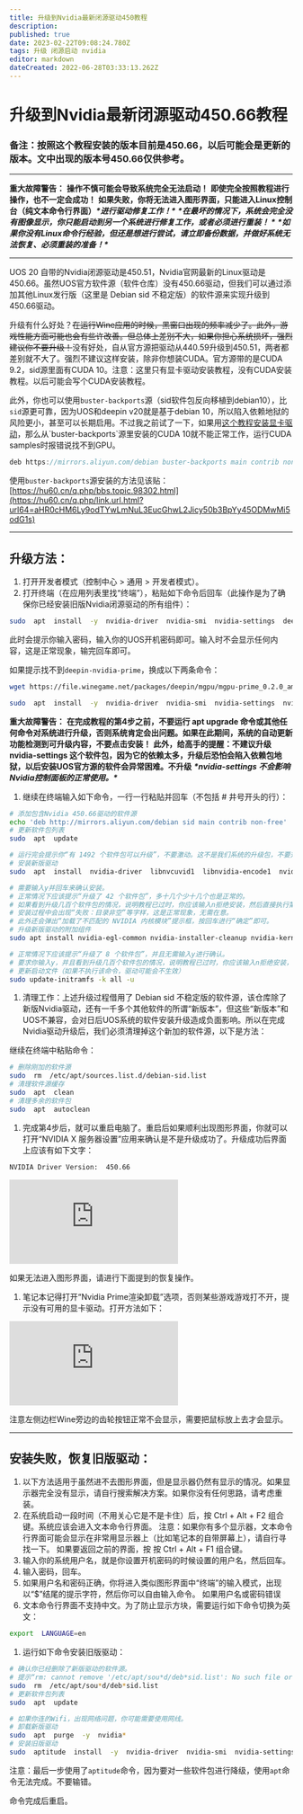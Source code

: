 ```yaml
---
title: 升级到Nvidia最新闭源驱动450教程
description: 
published: true
date: 2023-02-22T09:08:24.780Z
tags: 升级 闭源启动 nvidia
editor: markdown
dateCreated: 2022-06-28T03:33:13.262Z
---
```


# 升级到Nvidia最新闭源驱动450.66教程
### 备注：按照这个教程安装的版本目前是450.66，以后可能会是更新的版本。文中出现的版本号450.66仅供参考。

------

**重大故障警告：**
**操作不慎可能会导致系统完全无法启动！**
**即使完全按照教程进行操作，也不一定会成功！**
**如果失败，你将无法进入图形界面，只能进入Linux控制台（纯文本命令行界面）*****\*进行驱动修复工作！\****
***\*在最坏的情况下，系统会完全没有图像显示，你只能启动到另一个系统进行修复工作，或者必须进行重装！
\****
***\*如果你没有Linux命令行经验，但还是想进行尝试，请立即备份数据，并做好系统无法恢复、必须重装的准备！\****

------

UOS 20 自带的Nvidia闭源驱动是450.51，Nvidia官网最新的Linux驱动是450.66。虽然UOS官方软件源（软件仓库）没有450.66驱动，但我们可以通过添加其他Linux发行版（这里是 Debian sid 不稳定版）的软件源来实现升级到450.66驱动。

升级有什么好处？~~在运行Wine应用的时候，黑窗口出现的频率减少了。此外，游戏性能方面可能也会有些许改善。但总体上差别不大，如果你担心系统损坏，强烈建议你不要升级！~~没有好处，自从官方源把驱动从440.59升级到450.51，两者都差别就不大了。强烈不建议这样安装，除非你想装CUDA。官方源带的是CUDA 9.2，sid源里面有CUDA 10。注意：这里只有显卡驱动安装教程，没有CUDA安装教程。以后可能会写个CUDA安装教程。

此外，你也可以使用`buster-backports`源（sid软件包反向移植到debian10），比`sid`源更可靠，因为UOS和deepin v20就是基于debian 10，所以陷入依赖地狱的风险更小，甚至可以长期启用。不过我之前试了一下，如果用[这个教程安装显卡驱动](https://hu60.cn/q.php/link.url.html?url64=aHR0cHM6Ly9odTYwLmNuL3EucGhwL2Jicy50b3BpYy45NDgyOC4xLmh0bWw.)，那么从`buster-backports`源里安装的CUDA 10就不能正常工作，运行CUDA samples时报错说找不到GPU。

```swift
deb https://mirrors.aliyun.com/debian buster-backports main contrib non-free
```

使用`buster-backports`源安装的方法见该贴：[https://hu60.cn/q.php/bbs.topic.98302.html](https://hu60.cn/q.php/link.url.html?url64=aHR0cHM6Ly9odTYwLmNuL3EucGhwL2Jicy50b3BpYy45ODMwMi5odG1s)

------

## 升级方法：

1. 打开开发者模式（控制中心 > 通用 > 开发者模式）。
2. 打开终端（在应用列表里找“终端”），粘贴如下命令后回车（此操作是为了确保你已经安装旧版Nvidia闭源驱动的所有组件）：

```bash
sudo  apt  install  -y  nvidia-driver  nvidia-smi  nvidia-settings  deepin-nvidia-prime  nvidia-vulkan-icd  'vulkan-utils|vulkan-tools'  nvidia-driver-libs:i386  libnvidia-ml1:i386  libxnvctrl0:i386  libvulkan1  libvulkan1:i386
```

此时会提示你输入密码，输入你的UOS开机密码即可。输入时不会显示任何内容，这是正常现象，输完回车即可。

如果提示找不到`deepin-nvidia-prime`，换成以下两条命令：

```bash
wget https://file.winegame.net/packages/deepin/mgpu/mgpu-prime_0.2.0_amd64.deb

sudo  apt  install  -y  nvidia-driver  nvidia-smi  nvidia-settings  nvidia-vulkan-icd  'vulkan-utils|vulkan-tools'  nvidia-driver-libs:i386  libnvidia-ml1:i386  libxnvctrl0:i386  libvulkan1  libvulkan1:i386  ./mgpu-prime_0.2.0_amd64.deb
```

**重大故障警告：**
**在完成教程的第4步之前，不要运行 apt upgrade 命令或其他任何命令对系统进行升级，否则系统肯定会出问题。如果在此期间，系统的自动更新功能检测到可升级内容，不要点击安装！**
**此外，给高手的提醒：不建议升级 nvidia-settings 这个软件包，因为它的依赖太多，升级后恐怕会陷入依赖包地狱，以后安装UOS官方源的软件会异常困难。不升级** ***\*nvidia-settings 不会影响Nvidia控制面板的正常使用。\****

1. 继续在终端输入如下命令，一行一行粘贴并回车（不包括 # 井号开头的行）：

```bash
# 添加包含Nvidia 450.66驱动的软件源
echo 'deb http://mirrors.aliyun.com/debian sid main contrib non-free' | sudo tee /etc/apt/sources.list.d/debian-sid.list
# 更新软件包列表
sudo  apt  update

# 运行完会提示你“有 1492 个软件包可以升级”，不要激动。这不是我们系统的升级包，不要升级，否则系统肯定会出问题！
# 安装新版驱动
sudo  apt  install  nvidia-driver  libnvcuvid1  libnvidia-encode1  nvidia-vdpau-driver  vdpau-va-driver

# 需要输入y并回车来确认安装。
# 正常情况下应该提示“升级了 42 个软件包”，多十几个少十几个也是正常的。
# 如果看到升级几百个软件包的情况，说明教程已过时，你应该输入n拒绝安装，然后直接执行第4步的清理工作。
# 安装过程中会出现“失败：目录非空”等字样，这是正常现象，无需在意。
# 此外还会弹出“加载了不匹配的 NVIDIA 内核模块”提示框，按回车进行“确定”即可。
# 升级新版驱动的附加组件
sudo apt install nvidia-egl-common nvidia-installer-cleanup nvidia-kernel-common nvidia-legacy-check nvidia-modprobe nvidia-persistenced nvidia-support nvidia-vulkan-common libnvidia-ml1:i386

# 正常情况下应该提示“升级了 8 个软件包”，并且无需输入y进行确认。
# 要求你输入y，并且看到升级几百个软件包的情况，说明教程已过时，你应该输入n拒绝安装，然后直接执行第4步的清理工作。
# 更新启动文件（如果不执行该命令，驱动可能会不生效）
sudo update-initramfs -k all -u
```

1. 清理工作：上述升级过程借用了 Debian sid 不稳定版的软件源，该仓库除了新版Nvidia驱动，还有一千多个其他软件的所谓“新版本”，但这些“新版本”和UOS不兼容，会对日后UOS系统的软件安装升级造成负面影响。所以在完成Nvidia驱动升级后，我们必须清理掉这个新加的软件源，以下是方法：

继续在终端中粘贴命令：

```bash
# 删除刚加的软件源
sudo  rm  /etc/apt/sources.list.d/debian-sid.list
# 清理软件源缓存
sudo  apt  clean
# 清理多余的软件包
sudo  apt  autoclean
```

1. 完成第4步后，就可以重启电脑了。重启后如果顺利出现图形界面，你就可以打开“NVIDIA X 服务器设置”应用来确认是不是升级成功了。升级成功后界面上应该有如下文字：

```bash
NVIDIA Driver Version:  450.66
```

![点击查看大图](https://hu60.cn/q.php/link.img.html?url64=aHR0cDovL2ZpbGUuaHU2MC5jbi9maWxlL2hhc2gvcG5nLzM3YjM3ZTYwZDc1NGIyMGRiODJjZDk4MGNlNjlkM2FmMTIyMzk5LnBuZw..)

如果无法进入图形界面，请进行下面提到的恢复操作。

1. 笔记本记得打开“Nvidia Prime渲染卸载”选项，否则某些游戏游戏打不开，提示没有可用的显卡驱动。打开方法如下：

![图片.png](https://hu60.cn/q.php/link.img.html?url64=aHR0cDovL2ZpbGUuaHU2MC5jbi9maWxlL2hhc2gvcG5nLzkxNDI0YTkxMzRlYmE4ZTM3NmRhYmUxMTJiMTgxNjUzMTE3MjgzLnBuZw..)

注意左侧边栏Wine旁边的齿轮按钮正常不会显示，需要把鼠标放上去才会显示。

------

## 安装失败，恢复旧版驱动：

1. 以下方法适用于虽然进不去图形界面，但是显示器仍然有显示的情况。如果显示器完全没有显示，请自行搜索解决方案。如果你没有任何思路，请考虑重装。
2. 在系统启动一段时间（不用关心它是不是卡住）后，按 Ctrl + Alt + F2 组合键。系统应该会进入文本命令行界面。
   注意：如果你有多个显示器，文本命令行界面可能会显示在非常用显示器上（比如笔记本的自带屏幕上），请自行寻找一下。
   如果要返回之前的界面，按 按 Ctrl + Alt + F1 组合键。
3. 输入你的系统用户名，就是你设置开机密码的时候设置的用户名，然后回车。
4. 输入密码，回车。
5. 如果用户名和密码正确，你将进入类似图形界面中“终端”的输入模式，出现以“$”结尾的提示字符，然后你可以自由输入命令。
   如果用户名或密码错误
6. 文本命令行界面不支持中文。为了防止显示方块，需要运行如下命令切换为英文：

```bash
export  LANGUAGE=en
```

1. 运行如下命令安装旧版驱动：

```bash
# 确认你已经删除了新版驱动的软件源。
# 提示“rm: cannot remove '/etc/apt/sou*d/deb*sid.list': No such file or directory”是正常的，说明之前已经删了。
sudo  rm  /etc/apt/sou*d/deb*sid.list
# 更新软件包列表
sudo  apt  update

# 如果你连的Wifi，出现网络问题，你可能需要使用网线。
# 卸载新版驱动
sudo  apt  purge  -y  nvidia*
# 安装旧版驱动
sudo  aptitude  install  -y  nvidia-driver  nvidia-smi  nvidia-settings  deepin-nvidia-prime
```

注意：最后一步使用了`aptitude`命令，因为要对一些软件包进行降级，使用`apt`命令无法完成。不要输错。

命令完成后重启。